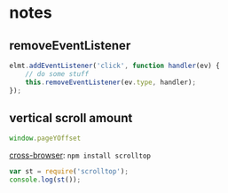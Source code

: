 # notes

## removeEventListener

```js
elmt.addEventListener('click', function handler(ev) {
    // do some stuff
    this.removeEventListener(ev.type, handler);
});
```

## vertical scroll amount

```js
window.pageYOffset
```
[cross-browser](https://github.com/yields/scrolltop): `npm install scrolltop`

```js
var st = require('scrolltop');
console.log(st());
```
